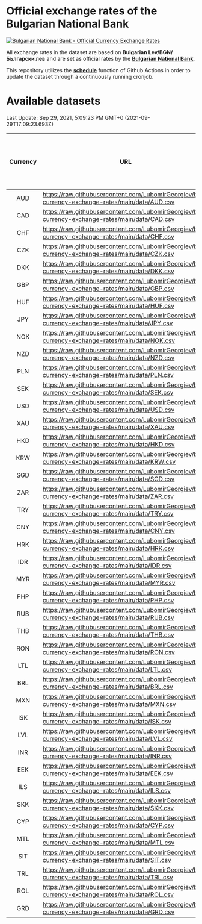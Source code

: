 # Official exchange rates of the Bulgarian National Bank

[![Bulgarian National Bank - Official Currency Exchange Rates](https://github.com/LubomirGeorgiev/bnb-currency-exchange-rates/actions/workflows/update-rates.yml/badge.svg?branch=main)](https://github.com/LubomirGeorgiev/bnb-currency-exchange-rates/actions/workflows/update-rates.yml)

All exchange rates in the dataset are based on **Bulgarian Lev/BGN/Български лев** and are set as official rates by the [**Bulgarian National Bank**](https://www.bnb.bg/Statistics/StExternalSector/StExchangeRates/StERForeignCurrencies/index.htm?toLang=_EN).

This repository utilizes the [**schedule**](https://docs.github.com/en/actions/reference/events-that-trigger-workflows) function of Github Actions in order to update the dataset through a continuously running cronjob.

# Available datasets

<!-- START LINKS (DO NOT EVER FU*ING DELETE THIS COMMENT FOR THE LOVE OF YOUR LIFE!!! IF YOU ARE CURIOS HOW IT WORKS, YOU CAN HAVE A LOOK AT ./src/updateReadme.ts) -->

Last Update: Sep 29, 2021, 5:09:23 PM GMT+0 (2021-09-29T17:09:23.693Z)

| Currency | URL                                                                                             | Number of records | Number of missing days that were filled in |
| :------: | ----------------------------------------------------------------------------------------------- | :---------------: | :----------------------------------------: |
|   AUD    | https://raw.githubusercontent.com/LubomirGeorgiev/bnb-currency-exchange-rates/main/data/AUD.csv |       7899        |                    2432                    |
|   CAD    | https://raw.githubusercontent.com/LubomirGeorgiev/bnb-currency-exchange-rates/main/data/CAD.csv |       7899        |                    2432                    |
|   CHF    | https://raw.githubusercontent.com/LubomirGeorgiev/bnb-currency-exchange-rates/main/data/CHF.csv |       7899        |                    2432                    |
|   CZK    | https://raw.githubusercontent.com/LubomirGeorgiev/bnb-currency-exchange-rates/main/data/CZK.csv |       7899        |                    2432                    |
|   DKK    | https://raw.githubusercontent.com/LubomirGeorgiev/bnb-currency-exchange-rates/main/data/DKK.csv |       7899        |                    2432                    |
|   GBP    | https://raw.githubusercontent.com/LubomirGeorgiev/bnb-currency-exchange-rates/main/data/GBP.csv |       7899        |                    2432                    |
|   HUF    | https://raw.githubusercontent.com/LubomirGeorgiev/bnb-currency-exchange-rates/main/data/HUF.csv |       7899        |                    2432                    |
|   JPY    | https://raw.githubusercontent.com/LubomirGeorgiev/bnb-currency-exchange-rates/main/data/JPY.csv |       7899        |                    2432                    |
|   NOK    | https://raw.githubusercontent.com/LubomirGeorgiev/bnb-currency-exchange-rates/main/data/NOK.csv |       7899        |                    2432                    |
|   NZD    | https://raw.githubusercontent.com/LubomirGeorgiev/bnb-currency-exchange-rates/main/data/NZD.csv |       7899        |                    2432                    |
|   PLN    | https://raw.githubusercontent.com/LubomirGeorgiev/bnb-currency-exchange-rates/main/data/PLN.csv |       7899        |                    2432                    |
|   SEK    | https://raw.githubusercontent.com/LubomirGeorgiev/bnb-currency-exchange-rates/main/data/SEK.csv |       7899        |                    2432                    |
|   USD    | https://raw.githubusercontent.com/LubomirGeorgiev/bnb-currency-exchange-rates/main/data/USD.csv |       7899        |                    2432                    |
|   XAU    | https://raw.githubusercontent.com/LubomirGeorgiev/bnb-currency-exchange-rates/main/data/XAU.csv |       7899        |                    2434                    |
|   HKD    | https://raw.githubusercontent.com/LubomirGeorgiev/bnb-currency-exchange-rates/main/data/HKD.csv |       7599        |                    2343                    |
|   KRW    | https://raw.githubusercontent.com/LubomirGeorgiev/bnb-currency-exchange-rates/main/data/KRW.csv |       7599        |                    2343                    |
|   SGD    | https://raw.githubusercontent.com/LubomirGeorgiev/bnb-currency-exchange-rates/main/data/SGD.csv |       7599        |                    2343                    |
|   ZAR    | https://raw.githubusercontent.com/LubomirGeorgiev/bnb-currency-exchange-rates/main/data/ZAR.csv |       7599        |                    2343                    |
|   TRY    | https://raw.githubusercontent.com/LubomirGeorgiev/bnb-currency-exchange-rates/main/data/TRY.csv |       6092        |                    1884                    |
|   CNY    | https://raw.githubusercontent.com/LubomirGeorgiev/bnb-currency-exchange-rates/main/data/CNY.csv |       5972        |                    1848                    |
|   HRK    | https://raw.githubusercontent.com/LubomirGeorgiev/bnb-currency-exchange-rates/main/data/HRK.csv |       5972        |                    1848                    |
|   IDR    | https://raw.githubusercontent.com/LubomirGeorgiev/bnb-currency-exchange-rates/main/data/IDR.csv |       5972        |                    1848                    |
|   MYR    | https://raw.githubusercontent.com/LubomirGeorgiev/bnb-currency-exchange-rates/main/data/MYR.csv |       5972        |                    1848                    |
|   PHP    | https://raw.githubusercontent.com/LubomirGeorgiev/bnb-currency-exchange-rates/main/data/PHP.csv |       5972        |                    1848                    |
|   RUB    | https://raw.githubusercontent.com/LubomirGeorgiev/bnb-currency-exchange-rates/main/data/RUB.csv |       5972        |                    1848                    |
|   THB    | https://raw.githubusercontent.com/LubomirGeorgiev/bnb-currency-exchange-rates/main/data/THB.csv |       5972        |                    1848                    |
|   RON    | https://raw.githubusercontent.com/LubomirGeorgiev/bnb-currency-exchange-rates/main/data/RON.csv |       5913        |                    1830                    |
|   LTL    | https://raw.githubusercontent.com/LubomirGeorgiev/bnb-currency-exchange-rates/main/data/LTL.csv |       5144        |                    1573                    |
|   BRL    | https://raw.githubusercontent.com/LubomirGeorgiev/bnb-currency-exchange-rates/main/data/BRL.csv |       5002        |                    1551                    |
|   MXN    | https://raw.githubusercontent.com/LubomirGeorgiev/bnb-currency-exchange-rates/main/data/MXN.csv |       5002        |                    1551                    |
|   ISK    | https://raw.githubusercontent.com/LubomirGeorgiev/bnb-currency-exchange-rates/main/data/ISK.csv |       4899        |                    1510                    |
|   LVL    | https://raw.githubusercontent.com/LubomirGeorgiev/bnb-currency-exchange-rates/main/data/LVL.csv |       4779        |                    1459                    |
|   INR    | https://raw.githubusercontent.com/LubomirGeorgiev/bnb-currency-exchange-rates/main/data/INR.csv |       4633        |                    1435                    |
|   EEK    | https://raw.githubusercontent.com/LubomirGeorgiev/bnb-currency-exchange-rates/main/data/EEK.csv |       3989        |                    1215                    |
|   ILS    | https://raw.githubusercontent.com/LubomirGeorgiev/bnb-currency-exchange-rates/main/data/ILS.csv |       3907        |                    1214                    |
|   SKK    | https://raw.githubusercontent.com/LubomirGeorgiev/bnb-currency-exchange-rates/main/data/SKK.csv |       2961        |                    903                     |
|   CYP    | https://raw.githubusercontent.com/LubomirGeorgiev/bnb-currency-exchange-rates/main/data/CYP.csv |       2893        |                    877                     |
|   MTL    | https://raw.githubusercontent.com/LubomirGeorgiev/bnb-currency-exchange-rates/main/data/MTL.csv |       2593        |                    788                     |
|   SIT    | https://raw.githubusercontent.com/LubomirGeorgiev/bnb-currency-exchange-rates/main/data/SIT.csv |       2531        |                    767                     |
|   TRL    | https://raw.githubusercontent.com/LubomirGeorgiev/bnb-currency-exchange-rates/main/data/TRL.csv |       1805        |                    546                     |
|   ROL    | https://raw.githubusercontent.com/LubomirGeorgiev/bnb-currency-exchange-rates/main/data/ROL.csv |       1686        |                    513                     |
|   GRD    | https://raw.githubusercontent.com/LubomirGeorgiev/bnb-currency-exchange-rates/main/data/GRD.csv |        359        |                    107                     |

<!-- END LINKS (DO NOT EVER FU*ING DELETE THIS COMMENT FOR THE LOVE OF YOUR LIFE!!! IF YOU ARE CURIOS HOW IT WORKS, YOU CAN HAVE A LOOK AT ./src/updateReadme.ts) -->
